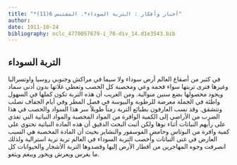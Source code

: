 ```yaml
---
title: "*أخبار وأفكار : التربة السوداء*. المقتبس 6(11)"
author: 
date: 1911-10-24
bibliography: oclc_4770057679-i_70-div_14.d1e3543.bib
---
```




##  التربة السوداء 


 في كثير من أصقاع العالم أرض سوداء ولا سيما في مراكش وجنوبي روسيا   واوتسراليا وغيرها فترى تربتها سواء فحمة وعي ومخصبة كل الخصب وتعطي غلاتها بدون أدنى سماد ويجود محصولها بضع سنين منوالية. ومن الغريب أن هذه التربة تكون كملها في السهول واطئة في الجملة معرضة للرطوبة والبيوسة في فصل المطر وفي أيام الجفاف تصلب وتتشقق. وقد نسب العارفون بطبائع التربة زمناً طويلاً سر هذا السواد والخصب في هذا الضرب من الأراضي إلى الكمية الوافرة من المواد المخصبة والمواد النباتية التي تغذي على رأيهم النباتات أثناء نوها ولكن أثبت البحث الدقيق أن هذه المادة النباتية تحتوي على كمية وافرة من البوتاس وحامض الفوسفور والنشاير بحيث أن المادة المخصبة هي   السبب العارض في غنى النباتات وأخصب التربة السوداء في العالم تربة تربة استرالية ولذلك انصرفت وجوه المهاجرين من أقطار الأرض إليها وقصدوها التربة الأشجار والحيوانات كل ما يغرس ويعرش ويخور ويبغم ويثغو. 
